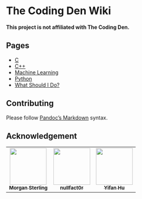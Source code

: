 The Coding Den Wiki
===================

**This project is not affiliated with The Coding Den.**

Pages
-----

* [C](c.md)
* [C++](cpp.md)
* [Machine Learning](machine-learning.md)
* [Python](python.md)
* [What Should I Do?](wsid.md)

Contributing
------------

Please follow [Pandoc’s Markdown](https://pandoc.org/MANUAL.html#pandocs-markdown) syntax.

Acknowledgement
---------------

<!-- ALL-CONTRIBUTORS-LIST:START - Do not remove or modify this section -->
<!-- prettier-ignore-start -->
<!-- markdownlint-disable -->
<table>
  <tr>
    <td align="center"><a href="https://msterling.dev/"><img src="https://avatars.githubusercontent.com/u/1697126?v=4?s=100" width="100px;" alt=""/><br /><sub><b>Morgan Sterling</b></sub></a></td>
    <td align="center"><a href="https://github.com/nullfact0r"><img src="https://avatars.githubusercontent.com/u/82207258?v=4?s=100" width="100px;" alt=""/><br /><sub><b>nullfact0r</b></sub></a></td>
    <td align="center"><a href="https://yhu266.github.io/"><img src="https://avatars.githubusercontent.com/u/56977205?v=4?s=100" width="100px;" alt=""/><br /><sub><b>Yifan Hu</b></sub></a></td>
  </tr>
</table>
<!-- markdownlint-restore -->
<!-- prettier-ignore-end -->
<!-- ALL-CONTRIBUTORS-LIST:END -->
